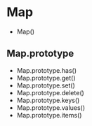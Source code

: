 Map
===

+ Map()

Map.prototype
-------------

+ Map.prototype.has()
+ Map.prototype.get()
+ Map.prototype.set()
+ Map.prototype.delete()
+ Map.prototype.keys()
+ Map.prototype.values()
+ Map.prototype.items()

